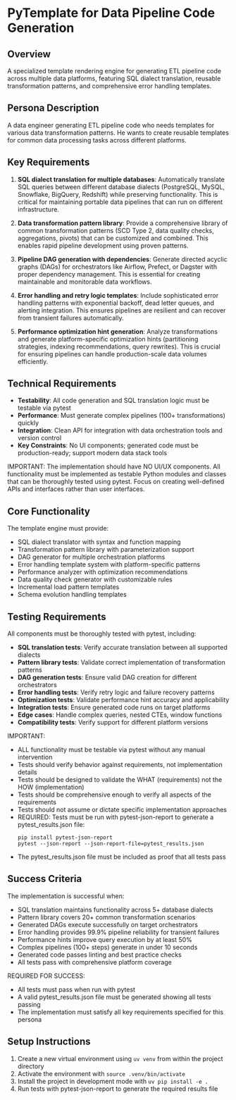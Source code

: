 # PyTemplate for Data Pipeline Code Generation

## Overview
A specialized template rendering engine for generating ETL pipeline code across multiple data platforms, featuring SQL dialect translation, reusable transformation patterns, and comprehensive error handling templates.

## Persona Description
A data engineer generating ETL pipeline code who needs templates for various data transformation patterns. He wants to create reusable templates for common data processing tasks across different platforms.

## Key Requirements
1. **SQL dialect translation for multiple databases**: Automatically translate SQL queries between different database dialects (PostgreSQL, MySQL, Snowflake, BigQuery, Redshift) while preserving functionality. This is critical for maintaining portable data pipelines that can run on different infrastructure.

2. **Data transformation pattern library**: Provide a comprehensive library of common transformation patterns (SCD Type 2, data quality checks, aggregations, pivots) that can be customized and combined. This enables rapid pipeline development using proven patterns.

3. **Pipeline DAG generation with dependencies**: Generate directed acyclic graphs (DAGs) for orchestrators like Airflow, Prefect, or Dagster with proper dependency management. This is essential for creating maintainable and monitorable data workflows.

4. **Error handling and retry logic templates**: Include sophisticated error handling patterns with exponential backoff, dead letter queues, and alerting integration. This ensures pipelines are resilient and can recover from transient failures automatically.

5. **Performance optimization hint generation**: Analyze transformations and generate platform-specific optimization hints (partitioning strategies, indexing recommendations, query rewrites). This is crucial for ensuring pipelines can handle production-scale data volumes efficiently.

## Technical Requirements
- **Testability**: All code generation and SQL translation logic must be testable via pytest
- **Performance**: Must generate complex pipelines (100+ transformations) quickly
- **Integration**: Clean API for integration with data orchestration tools and version control
- **Key Constraints**: No UI components; generated code must be production-ready; support modern data stack tools

IMPORTANT: The implementation should have NO UI/UX components. All functionality must be implemented as testable Python modules and classes that can be thoroughly tested using pytest. Focus on creating well-defined APIs and interfaces rather than user interfaces.

## Core Functionality
The template engine must provide:
- SQL dialect translator with syntax and function mapping
- Transformation pattern library with parameterization support
- DAG generator for multiple orchestration platforms
- Error handling template system with platform-specific patterns
- Performance analyzer with optimization recommendations
- Data quality check generator with customizable rules
- Incremental load pattern templates
- Schema evolution handling templates

## Testing Requirements
All components must be thoroughly tested with pytest, including:
- **SQL translation tests**: Verify accurate translation between all supported dialects
- **Pattern library tests**: Validate correct implementation of transformation patterns
- **DAG generation tests**: Ensure valid DAG creation for different orchestrators
- **Error handling tests**: Verify retry logic and failure recovery patterns
- **Optimization tests**: Validate performance hint accuracy and applicability
- **Integration tests**: Ensure generated code runs on target platforms
- **Edge cases**: Handle complex queries, nested CTEs, window functions
- **Compatibility tests**: Verify support for different platform versions

IMPORTANT:
- ALL functionality must be testable via pytest without any manual intervention
- Tests should verify behavior against requirements, not implementation details
- Tests should be designed to validate the WHAT (requirements) not the HOW (implementation)
- Tests should be comprehensive enough to verify all aspects of the requirements
- Tests should not assume or dictate specific implementation approaches
- REQUIRED: Tests must be run with pytest-json-report to generate a pytest_results.json file:
  ```
  pip install pytest-json-report
  pytest --json-report --json-report-file=pytest_results.json
  ```
- The pytest_results.json file must be included as proof that all tests pass

## Success Criteria
The implementation is successful when:
- SQL translation maintains functionality across 5+ database dialects
- Pattern library covers 20+ common transformation scenarios
- Generated DAGs execute successfully on target orchestrators
- Error handling provides 99.9% pipeline reliability for transient failures
- Performance hints improve query execution by at least 50%
- Complex pipelines (100+ steps) generate in under 10 seconds
- Generated code passes linting and best practice checks
- All tests pass with comprehensive platform coverage

REQUIRED FOR SUCCESS:
- All tests must pass when run with pytest
- A valid pytest_results.json file must be generated showing all tests passing
- The implementation must satisfy all key requirements specified for this persona

## Setup Instructions
1. Create a new virtual environment using `uv venv` from within the project directory
2. Activate the environment with `source .venv/bin/activate`
3. Install the project in development mode with `uv pip install -e .`
4. Run tests with pytest-json-report to generate the required results file